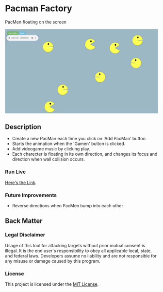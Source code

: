 # Pacman Factory

PacMen floating on the screen

![PacMan Screenshot](https://github.com/veraphipps01/pacman_factory/blob/main/PacMan%20Screen%20Shot.png?raw=true)

## Description
- Create a new PacMan each time you click on 'Add PacMan' button.
- Starts the animation when the 'Gamen' button is clicked.
- Add videogame music by clicking play.
- Each charecter is floating in its own direction, and changes its focus and direction when wall collision occurs.

### Run Live
 <a href="https://veraphipps01.github.io/pacman_factory/" target="_blank">Here's the Link</a>.
 
### Future Improvements
- Reverse directions when PacMen bump into each other 

## Back Matter

### Legal Disclaimer
Usage of this tool for attacking targets without prior mutual consent is illegal. It is the end user's responsibility to obey all applicable local, state, and federal laws. Developers assume no liability and are not responsible for any misuse or damage caused by this program.


### License

This project is licensed under the [MIT License](LICENSE.md).

